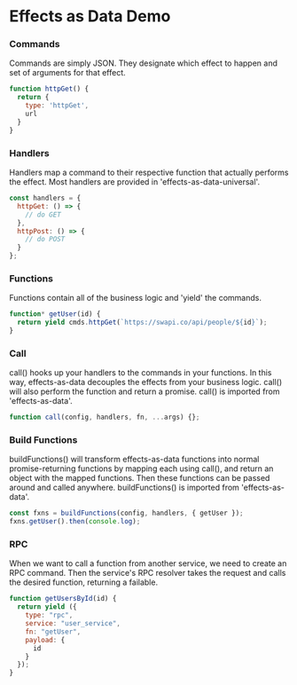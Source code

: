 # Effects as Data Demo

### Commands
Commands are simply JSON.  They designate which effect to happen
and set of arguments for that effect.
```js
function httpGet() {
  return {
    type: 'httpGet',
    url
  }
}
```

### Handlers
Handlers map a command to their respective function that actually
performs the effect. Most handlers are provided in 'effects-as-data-universal'.
```js
const handlers = {
  httpGet: () => {
    // do GET
  },
  httpPost: () => {
    // do POST
  }
};
```

### Functions
Functions contain all of the business logic and 'yield' the commands.
```js
function* getUser(id) {
  return yield cmds.httpGet(`https://swapi.co/api/people/${id}`);
}
```

### Call
call() hooks up your handlers to the commands in your functions. In this way,
effects-as-data decouples the effects from your business logic. call() will
also perform the function and return a promise.
call() is imported from 'effects-as-data'.
```js
function call(config, handlers, fn, ...args) {};
```

### Build Functions
buildFunctions() will transform effects-as-data functions into normal
promise-returning functions by mapping each using call(), and return
an object with the mapped functions. Then these functions can be passed
around and called anywhere. buildFunctions() is imported from 'effects-as-data'.
```js
const fxns = buildFunctions(config, handlers, { getUser });
fxns.getUser().then(console.log);
```

### RPC
When we want to call a function from another service, we need to create an
RPC command.  Then the service's RPC resolver takes the request and calls
the desired function, returning a failable.
```js
function getUsersById(id) {
  return yield ({
    type: "rpc",
    service: "user_service",
    fn: "getUser",
    payload: {
      id
    }
  });
}
```
